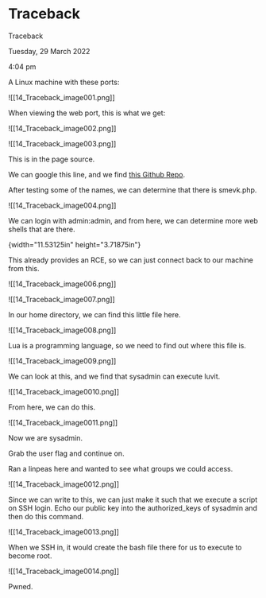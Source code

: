 # Traceback

Traceback

Tuesday, 29 March 2022

4:04 pm

A Linux machine with these ports:

&#x20;

!\[\[14\_Traceback\_image001.png]]

When viewing the web port, this is what we get:

&#x20;

!\[\[14\_Traceback\_image002.png]]

&#x20;

!\[\[14\_Traceback\_image003.png]]

This is in the page source.

&#x20;

We can google this line, and we find [this Github Repo](https://github.com/TheBinitGhimire/Web-Shells).

&#x20;

After testing some of the names, we can determine that there is smevk.php.

&#x20;

!\[\[14\_Traceback\_image004.png]]

We can login with admin:admin, and from here, we can determine more web shells that are there.

&#x20;

{width="11.53125in" height="3.71875in"}

This already provides an RCE, so we can just connect back to our machine from this.

!\[\[14\_Traceback\_image006.png]]

&#x20;

!\[\[14\_Traceback\_image007.png]]

&#x20;

In our home directory, we can find this little file here.

!\[\[14\_Traceback\_image008.png]]

&#x20;

Lua is a programming language, so we need to find out where this file is.

!\[\[14\_Traceback\_image009.png]]

We can look at this, and we find that sysadmin can execute luvit.

&#x20;

!\[\[14\_Traceback\_image0010.png]]

&#x20;

From here, we can do this.

!\[\[14\_Traceback\_image0011.png]]

&#x20;

Now we are sysadmin.

Grab the user flag and continue on.

Ran a linpeas here and wanted to see what groups we could access.

!\[\[14\_Traceback\_image0012.png]]

Since we can write to this, we can just make it such that we execute a script on SSH login. Echo our public key into the authorized\_keys of sysadmin and then do this command.

!\[\[14\_Traceback\_image0013.png]]

&#x20;

When we SSH in, it would create the bash file there for us to execute to become root.

!\[\[14\_Traceback\_image0014.png]]

Pwned.

&#x20;

&#x20;
